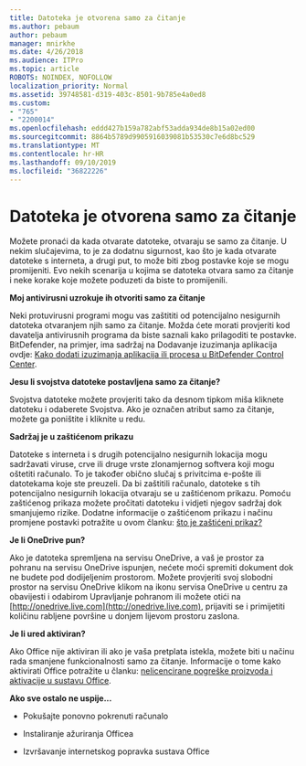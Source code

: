 ```yaml
---
title: Datoteka je otvorena samo za čitanje
ms.author: pebaum
author: pebaum
manager: mnirkhe
ms.date: 4/26/2018
ms.audience: ITPro
ms.topic: article
ROBOTS: NOINDEX, NOFOLLOW
localization_priority: Normal
ms.assetid: 39748581-d319-403c-8501-9b785e4a0ed8
ms.custom:
- "765"
- "2200014"
ms.openlocfilehash: eddd427b159a782abf53adda934de8b15a02ed00
ms.sourcegitcommit: 8864b5789d9905916039081b53530c7e6d8bc529
ms.translationtype: MT
ms.contentlocale: hr-HR
ms.lasthandoff: 09/10/2019
ms.locfileid: "36822226"
---
```

# <a name="file-open-read-only"></a>Datoteka je otvorena samo za čitanje

Možete pronaći da kada otvarate datoteke, otvaraju se samo za čitanje. U nekim slučajevima, to je za dodatnu sigurnost, kao što je kada otvarate datoteke s interneta, a drugi put, to može biti zbog postavke koje se mogu promijeniti. Evo nekih scenarija u kojima se datoteka otvara samo za čitanje i neke korake koje možete poduzeti da biste to promijenili.
  
 **Moj antivirusni uzrokuje ih otvoriti samo za čitanje**
  
Neki protuvirusni programi mogu vas zaštititi od potencijalno nesigurnih datoteka otvaranjem njih samo za čitanje. Možda ćete morati provjeriti kod davatelja antivirusnih programa da biste saznali kako prilagoditi te postavke. BitDefender, na primjer, ima sadržaj na Dodavanje izuzimanja aplikacija ovdje: [Kako dodati izuzimanja aplikacija ili procesa u BitDefender Control Center](https://aka.ms/AA6098i).
  
 **Jesu li svojstva datoteke postavljena samo za čitanje?**
  
Svojstva datoteke možete provjeriti tako da desnom tipkom miša kliknete datoteku i odaberete Svojstva. Ako je označen atribut samo za čitanje, možete ga poništite i kliknite u redu.
  
 **Sadržaj je u zaštićenom prikazu**
  
Datoteke s interneta i s drugih potencijalno nesigurnih lokacija mogu sadržavati viruse, crve ili druge vrste zlonamjernog softvera koji mogu oštetiti računalo. To je također obično slučaj s privitcima e-pošte ili datotekama koje ste preuzeli. Da bi zaštitili računalo, datoteke s tih potencijalno nesigurnih lokacija otvaraju se u zaštićenom prikazu. Pomoću zaštićenog prikaza možete pročitati datoteku i vidjeti njegov sadržaj dok smanjujemo rizike. Dodatne informacije o zaštićenom prikazu i načinu promjene postavki potražite u ovom članku: [što je zaštićeni prikaz?](https://support.office.com/article/d6f09ac7-e6b9-4495-8e43-2bbcdbcb6653)
  
 **Je li OneDrive pun?**
  
Ako je datoteka spremljena na servisu OneDrive, a vaš je prostor za pohranu na servisu OneDrive ispunjen, nećete moći spremiti dokument dok ne budete pod dodijeljenim prostorom. Možete provjeriti svoj slobodni prostor na servisu OneDrive klikom na ikonu servisa OneDrive u centru za obavijesti i odabirom Upravljanje pohranom ili možete otići na [http://onedrive.live.com](http://onedrive.live.com), prijaviti se i primijetiti količinu rabljene površine u donjem lijevom prostoru zaslona.
  
 **Je li ured aktiviran?**
  
Ako Office nije aktiviran ili ako je vaša pretplata istekla, možete biti u načinu rada smanjene funkcionalnosti samo za čitanje. Informacije o tome kako aktivirati Office potražite u članku: [nelicencirane pogreške proizvoda i aktivacije u sustavu Office](https://support.office.com/article/0d23d3c0-c19c-4b2f-9845-5344fedc4380).
  
 **Ako sve ostalo ne uspije...**
  
- Pokušajte ponovno pokrenuti računalo
    
- Instaliranje ažuriranja Officea
    
- Izvršavanje internetskog popravka sustava Office
    

